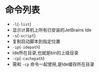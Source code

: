 # 命令列表

- `-l`(`-list`)
- 显示计算机上所有已安装的JetBrains Ide
- `-s`(`-script`)
- 复制启动脚本到指定位置
- `-ip`(`-idepath`)
- Ide所在目录,也就是bin的上级目录
- `-cp`(`-cachepath`)
- 需和 `-cp` 命令一起使用,是Ide缓存所在目录